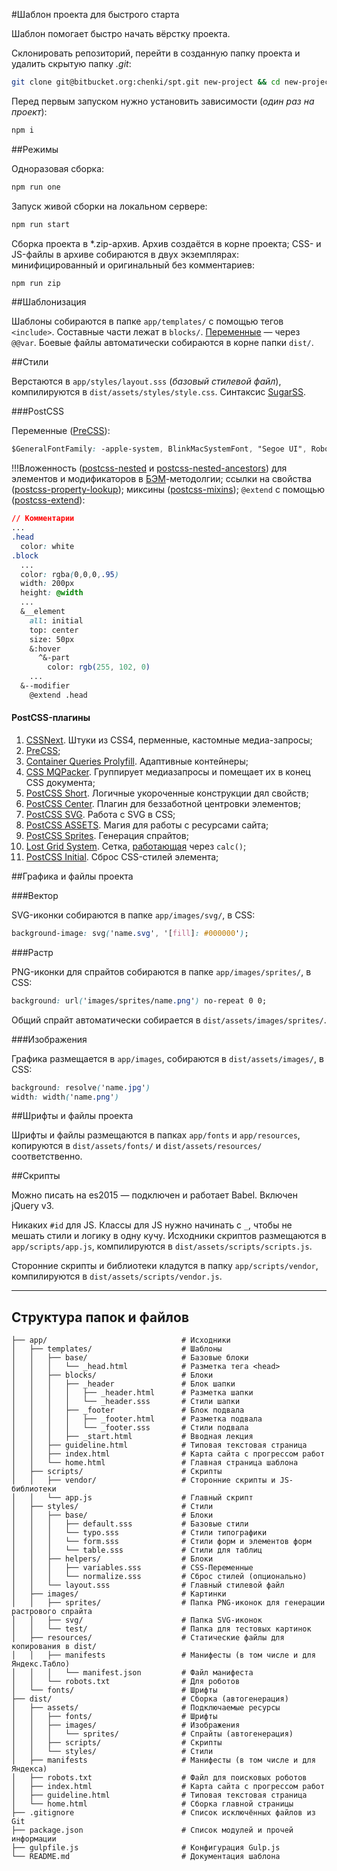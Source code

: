 #Шаблон проекта для быстрого старта

Шаблон помогает быстро начать вёрстку проекта.

Склонировать репозиторий, перейти в созданную папку проекта и удалить скрытую папку _.git_:

```bash
git clone git@bitbucket.org:chenki/spt.git new-project && cd new-project && rm -rf ./.git
```

Перед первым запуском нужно установить зависимости (_один раз на проект_):

```bash
npm i
```

##Режимы

Одноразовая сборка:

```bash
npm run one
```

Запуск живой сборки на локальном сервере:

```bash
npm run start
```

Сборка проекта в *.zip-архив. Архив создаётся в корне проекта; CSS- и JS-файлы в архиве собираются в двух экземплярах: минифицированный и оригинальный без комментариев:

```bash
npm run zip
```

##Шаблонизация

Шаблоны собираются в папке `app/templates/` с помощью тегов `<include>`. Составные части лежат в `blocks/`. [Переменные](https://github.com/zaharin/gulp-html-tag-include) — через `@@var`. Боевые файлы автоматически собираются в корне папки `dist/`.

##Стили

Верстаются в `app/styles/layout.sss` (_базовый стилевой файл_), компилируются в `dist/assets/styles/style.css`. Синтаксис [SugarSS](https://github.com/postcss/sugarss).

###PostCSS

Переменные ([PreCSS](https://github.com/jonathantneal/precss#variables)):

```css
$GeneralFontFamily: -apple-system, BlinkMacSystemFont, "Segoe UI", Roboto, Helvetica, Arial, sans-serif
```

!!!Вложенность ([postcss-nested](https://github.com/postcss/postcss-nested) и [postcss-nested-ancestors](https://github.com/toomuchdesign/postcss-nested-ancestors)) для элементов и модификаторов в [БЭМ](https://ru.bem.info/methodology/css/)-методолгии; ссылки на свойства ([postcss-property-lookup](https://github.com/simonsmith/postcss-property-lookup)); миксины ([postcss-mixins](https://github.com/postcss/postcss-mixins)); `@extend` с помощью ([postcss-extend](https://github.com/travco/postcss-extend)):

```css
// Комментарии
...
.head
  color: white
.block
  ...
  color: rgba(0,0,0,.95)
  width: 200px
  height: @width
  ...
  &__element
    all: initial
    top: center
    size: 50px
    &:hover
      ^&-part
        color: rgb(255, 102, 0)
    ...
  &--modifier
    @extend .head
```

#### PostCSS-плагины

1. [CSSNext](http://cssnext.io). Штуки из CSS4, перменные, кастомные медиа-запросы;
1. [PreCSS](https://github.com/jonathantneal/precss);
1. [Container Queries Prolyfill](https://github.com/ausi/cq-prolyfill). Адаптивные контейнеры;
1. [CSS MQPacker](https://www.npmjs.com/package/css-mqpacker). Группирует медиазапросы и помещает их в конец CSS документа;
1. [PostCSS Short](https://github.com/jonathantneal/postcss-short). Логичные укороченные конструкции дял свойств;
1. [PostCSS Center](https://github.com/jedmao/postcss-center). Плагин для беззаботной центровки элементов;
1. [PostCSS SVG](https://github.com/Pavliko/postcss-svg). Работа с SVG в CSS;
1. [PostCSS ASSETS](https://github.com/assetsjs/postcss-assets). Магия для работы с ресурсами сайта;
1. [PostCSS Sprites](https://github.com/2createStudio/postcss-sprites). Генерация спрайтов;
1. [Lost Grid System](https://github.com/peterramsing/lost). Сетка, [работающая](http://lostgrid.org/) через `calc()`;
1. [PostCSS Initial](https://github.com/maximkoretskiy/postcss-initial). Сброс CSS-стилей элемента;

##Графика и файлы проекта

###Вектор

SVG-иконки собираются в папке `app/images/svg/`, в CSS:

```css
background-image: svg('name.svg', '[fill]: #000000');
```

###Растр

PNG-иконки для спрайтов собираются в папке `app/images/sprites/`, в CSS:

```css
background: url('images/sprites/name.png') no-repeat 0 0;
```

Общий спрайт автоматически собирается в `dist/assets/images/sprites/`.

###Изображения

Графика размещается в `app/images`, собираются в `dist/assets/images/`, в CSS:

```css
background: resolve('name.jpg')
width: width('name.png')
```

##Шрифты и файлы проекта

Шрифты и файлы размещаются в папках `app/fonts` и `app/resources`, копируются в `dist/assets/fonts/` и `dist/assets/resources/` соответственно.

##Скрипты

Можно писать на es2015 — подключен и работает Babel. Включен jQuery v3.

Никаких `#id` для JS. Классы для JS нужно начинать с `_`, чтобы не мешать стили и логику в одну кучу. Исходники скриптов размещаются в `app/scripts/app.js`, компилируются в `dist/assets/scripts/scripts.js`.

Сторонние скрипты и библиотеки кладутся в папку `app/scripts/vendor`, компилируются в `dist/assets/scripts/vendor.js`.

- - - -

## Структура папок и файлов

```
├── app/                              # Исходники
│   ├── templates/                    # Шаблоны
│   │   ├── base/                     # Базовые блоки
│   │   │   └── _head.html            # Разметка тега <head>
│   │   ├── blocks/                   # Блоки
│   │   │   ├── _header               # Блок шапки
│   │   │   │   ├── _header.html      # Разметка шапки
│   │   │   │   └── _header.sss       # Стили шапки
│   │   │   ├── _footer               # Блок подвала
│   │   │   │   ├── _footer.html      # Разметка подвала
│   │   │   │   └── _footer.sss       # Стили подвала
│   │   │   ├── _start.html           # Вводная лекция
│   │   ├── guideline.html            # Типовая текстовая страница
│   │   ├── index.html                # Карта сайта с прогрессом работ
│   │   └── home.html                 # Главная страница шаблона
│   ├── scripts/                      # Скрипты
│   │   ├── vendor/                   # Сторонние скрипты и JS-библиотеки
│   │   └── app.js                    # Главный скрипт
│   ├── styles/                       # Стили
│   │   ├── base/                     # Блоки
│   │   │   ├── default.sss           # Базовые стили
│   │   │   └── typo.sss              # Стили типографики
│   │   │   └── form.sss              # Стили форм и элементов форм
│   │   │   └── table.sss             # Стили для таблиц
│   │   ├── helpers/                  # Блоки
│   │   │   ├── variables.sss         # CSS-Переменные
│   │   │   └── normalize.sss         # Сброс стилей (опционально)
│   │   └── layout.sss                # Главный стилевой файл
│   ├── images/                       # Картинки
│   │   ├── sprites/                  # Папка PNG-иконок для генерации растрового спрайта
│   │   ├── svg/                      # Папка SVG-иконок
│   │   └── test/                     # Папка для тестовых картинок
│   ├── resources/                    # Статические файлы для копирования в dist/
│   │   ├── manifests                 # Манифесты (в том числе и для Яндекс.Табло)
│   │   │   └── manifest.json         # Файл манифеста
│   │   └── robots.txt                # Для роботов
│   └── fonts/                        # Шрифты
├── dist/                             # Сборка (автогенерация)
│   ├── assets/                       # Подключаемые ресурсы
│   │   ├── fonts/                    # Шрифты
│   │   ├── images/                   # Изображения
│   │   │   └── sprites/              # Спрайты (автогенерация)
│   │   ├── scripts/                  # Скрипты
│   │   └── styles/                   # Стили
│   ├── manifests                     # Манифесты (в том числе и для Яндекса)
│   ├── robots.txt                    # Файл для поисковых роботов
│   ├── index.html                    # Карта сайта с прогрессом работ
│   ├── guideline.html                # Типовая текстовая страница
│   └── home.html                     # Сборка главной страницы
├── .gitignore                        # Список исключённых файлов из Git
├── package.json                      # Список модулей и прочей информации
├── gulpfile.js                       # Конфигурация Gulp.js
└── README.md                         # Документация шаблона
```
